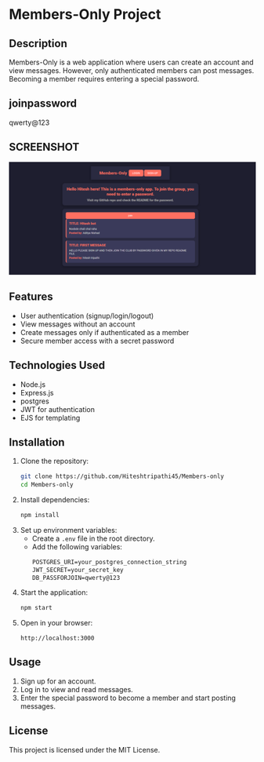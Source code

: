# Members-Only Project

## Description
Members-Only is a web application where users can create an account and view messages. However, only authenticated members can post messages. Becoming a member requires entering a special password.

## joinpassword
qwerty@123

## SCREENSHOT
![App Screenshot](public/images/Screenshot%202025-03-18%20034913.png)

## Features
- User authentication (signup/login/logout)
- View messages without an account
- Create messages only if authenticated as a member
- Secure member access with a secret password

## Technologies Used
- Node.js
- Express.js
- postgres
- JWT for authentication
- EJS for templating

## Installation
1. Clone the repository:
   ```sh
   git clone https://github.com/Hiteshtripathi45/Members-only
   cd Members-only
   ```
2. Install dependencies:
   ```sh
   npm install
   ```
3. Set up environment variables:
   - Create a `.env` file in the root directory.
   - Add the following variables:
     ```
     POSTGRES_URI=your_postgres_connection_string
     JWT_SECRET=your_secret_key
     DB_PASSFORJOIN=qwerty@123
     ```
4. Start the application:
   ```sh
   npm start
   ```
5. Open in your browser:
   ```
   http://localhost:3000
   ```

## Usage
1. Sign up for an account.
2. Log in to view and read messages.
3. Enter the special password to become a member and start posting messages.

## License
This project is licensed under the MIT License.

